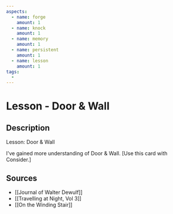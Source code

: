 ```yaml
---
aspects: 
  - name: forge
    amount: 1
  - name: knock
    amount: 1
  - name: memory
    amount: 1
  - name: persistent
    amount: 1
  - name: lesson
    amount: 1
tags:
  - 
---
```


# Lesson - Door & Wall

## Description
Lesson: Door & Wall

I've gained more understanding of Door & Wall. [Use this card with Consider.]
## Sources
- [[Journal of Walter Dewulf]]
- [[Travelling at Night, Vol 3]]
- [[On the Winding Stair]]